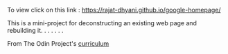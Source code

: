 To view click on this link : https://rajat-dhyani.github.io/google-homepage/ 

This is a mini-project for deconstructing an existing web page and rebuilding it.
.
.
.
.
.
.

From The Odin Project's [curriculum](http://www.theodinproject.com/web-development-101/html-css)
